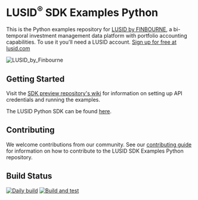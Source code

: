 # LUSID<sup>®</sup> SDK Examples Python

This is the Python examples repository for [LUSID by FINBOURNE](https://www.finbourne.com/lusid-technology), a bi-temporal investment management data platform with portfolio accounting capabilities. To use it you'll need a LUSID account. [Sign up for free at lusid.com](https://www.lusid.com/app/signup)

![LUSID_by_Finbourne](https://content.finbourne.com/LUSID_repo.png)

## Getting Started
Visit the [SDK preview repository's wiki](https://github.com/finbourne/lusid-sdk-python-preview/wiki) for information on setting up API credentials and running the examples.

The LUSID Python SDK can be found [here](https://github.com/finbourne/lusid-sdk-python).

## Contributing

We welcome contributions from our community. See our [contributing guide](docs/CONTRIBUTING.md) for information on how to contribute to the LUSID SDK Examples Python repository.

## Build Status
[![Daily build](https://github.com/finbourne/lusid-sdk-examples-python/actions/workflows/cron.yaml/badge.svg)](https://github.com/finbourne/lusid-sdk-examples-python/actions/workflows/cron.yaml)
[![Build and test](https://github.com/finbourne/lusid-sdk-examples-python/actions/workflows/build-and-test.yaml/badge.svg)](https://github.com/finbourne/lusid-sdk-examples-python/actions/workflows/build-and-test.yaml)